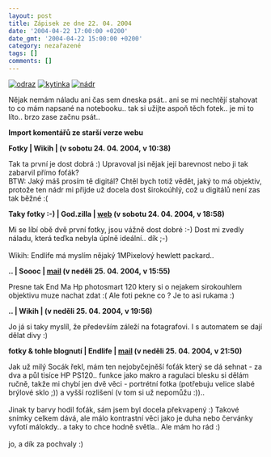 ```yaml
---
layout: post
title: Zápisek ze dne 22. 04. 2004
date: '2004-04-22 17:00:00 +0200'
date_gmt: '2004-04-22 15:00:00 +0200'
category: nezařazené
tags: []
comments: []
---
```

<div >  <a href="/%base_url%/assets/old-images/odraz2.jpg"><img alt="odraz" src="%base_url%/assets/old-images/odraz2.jpg"></a>  <a href="/%base_url%/assets/old-images/kytinka.jpg"><img alt="kytinka" src="%base_url%/assets/old-images/kytinka.jpg"></a>  <a href="/%base_url%/assets/old-images/nadrx.jpg"><img alt="nádr" src="%base_url%/assets/old-images/nadrx.jpg"></a>  </div>
<p>Nějak nemám náladu ani čas sem dneska psát.. ani se mi nechtějí stahovat to co mám napsané na notebooku..  tak si užijte aspoň těch fotek.. je mi to líto.. brzo zase začnu psát..</p>
<div class="import-komentaru">
<p><strong>Import komentářů ze starší verze webu</strong></p>
<div class="comment">
<p style="font-weight:bold"><span class="compredmet">Fotky</span> | <span class="comname">Wikih</span> | (v&nbsp;sobotu&nbsp;24.&nbsp;04.&nbsp;2004,&nbsp;v&nbsp;10:38)</p>
<p>Tak ta první je dost dobrá :) Upravoval jsi nějak její barevnost nebo ji tak zabarvil přímo foťák? <br> BTW: Jaký máš prosím tě digitál? Chtěl bych totiž vědět, jaký to má objektiv, protože ten nádr mi přijde už docela dost širokoúhlý, což u digitálů není zas tak běžné :( </p>
</div>
<div class="comment">
<p style="font-weight:bold"><span class="compredmet">Taky fotky :-)</span> | <span class="comname">God.zilla</span> |  <a href="http://godzilla.wz.cz">web</a> (v&nbsp;sobotu&nbsp;24.&nbsp;04.&nbsp;2004,&nbsp;v&nbsp;18:58)</p>
<p>Mi se líbí obě dvě první fotky, jsou vážně dost dobré :-) Dost mi zvedly náladu, která teďka nebyla úplně ideální.. dík ;-) <br>  <br> Wikih: Endlife má myslím nějaký 1MPixelový hewlett packard.. </p>
</div>
<div class="comment">
<p style="font-weight:bold"><span class="compredmet">..</span> | <span class="comname">Soooc</span> |  <a href="mailto:xsoc@post.cz">mail</a> (v&nbsp;neděli&nbsp;25.&nbsp;04.&nbsp;2004,&nbsp;v&nbsp;15:55)</p>
<p>Presne tak End Ma Hp photosmart 120 ktery si o nejakem sirokouhlem objektivu muze nachat zdat :( Ale foti pekne co ? Je to asi rukama :) </p>
</div>
<div class="comment">
<p style="font-weight:bold"><span class="compredmet">..</span> | <span class="comname">Wikih</span> | (v&nbsp;neděli&nbsp;25.&nbsp;04.&nbsp;2004,&nbsp;v&nbsp;19:56)</p>
<p>Jo já si taky myslíl, že především záleží na fotagrafovi. I s automatem se dají dělat divy :) </p>
</div>
<div class="comment">
<p style="font-weight:bold"><span class="compredmet">fotky &amp; tohle blognutí</span> | <span class="comname">Endlife</span> |  <a href="mailto:jan.martinek@post.cz">mail</a> (v&nbsp;neděli&nbsp;25.&nbsp;04.&nbsp;2004,&nbsp;v&nbsp;21:50)</p>
<p>Jak už milý Socák řekl, mám ten nejobyčejněší foťák který se dá sehnat - za dva a půl tisíce HP PS120.. funkce jako makro a ragulaci blesku si dělám ručně, takže mi chybí jen dvě věci - portrétní fotka (potřebuju velice slabé brýlové sklo ;)) a vyšší rozlišení (v tom si už nepomůžu :)).. <br>  <br> Jinak ty barvy hodil foťák, sám jsem byl docela překvapený :) Takové snímky celkem dává, ale málo kontrastní věci jako je duha nebo červánky vyfotí málokdy.. a taky to chce hodně světla.. Ale mám ho rád :) <br>  <br> jo, a dík za pochvaly :) </p>
</div>
</div>
